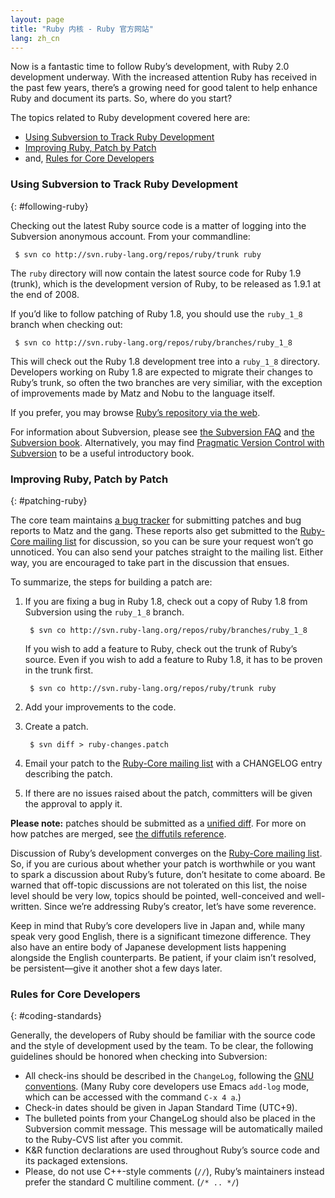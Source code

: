 ```yaml
---
layout: page
title: "Ruby 内核 - Ruby 官方网站"
lang: zh_cn
---
```


Now is a fantastic time to follow Ruby’s development, with Ruby 2.0
development underway. With the increased attention Ruby has received in
the past few years, there’s a growing need for good talent to help
enhance Ruby and document its parts. So, where do you start?

The topics related to Ruby development covered here are:

* [Using Subversion to Track Ruby Development](#following-ruby)
* [Improving Ruby, Patch by Patch](#patching-ruby)
* and, [Rules for Core Developers](#coding-standards)

### Using Subversion to Track Ruby Development
{: #following-ruby}

Checking out the latest Ruby source code is a matter of logging into the
Subversion anonymous account. From your commandline:


     $ svn co http://svn.ruby-lang.org/repos/ruby/trunk ruby

The `ruby` directory will now contain the latest source code for Ruby
1.9 (trunk), which is the development version of Ruby, to be released as
1.9.1 at the end of 2008.

If you’d like to follow patching of Ruby 1.8, you should use the
`ruby_1_8` branch when checking out:


     $ svn co http://svn.ruby-lang.org/repos/ruby/branches/ruby_1_8

This will check out the Ruby 1.8 development tree into a `ruby_1_8`
directory. Developers working on Ruby 1.8 are expected to migrate their
changes to Ruby’s trunk, so often the two branches are very similiar,
with the exception of improvements made by Matz and Nobu to the language
itself.

If you prefer, you may browse [Ruby’s repository via the web][1].

For information about Subversion, please see [the Subversion FAQ][2] and
[the Subversion book][3]. Alternatively, you may find [Pragmatic Version
Control with Subversion][4] to be a useful introductory book.

### Improving Ruby, Patch by Patch
{: #patching-ruby}

The core team maintains [a bug tracker][5] for submitting patches and
bug reports to Matz and the gang. These reports also get submitted to
the [Ruby-Core mailing list](/en/community/mailing-lists/) for
discussion, so you can be sure your request won’t go unnoticed. You can
also send your patches straight to the mailing list. Either way, you are
encouraged to take part in the discussion that ensues.

To summarize, the steps for building a patch are:

1.  If you are fixing a bug in Ruby 1.8, check out a copy of Ruby 1.8
    from Subversion using the `ruby_1_8` branch.

         $ svn co http://svn.ruby-lang.org/repos/ruby/branches/ruby_1_8

    If you wish to add a feature to Ruby, check out the trunk of Ruby’s
    source. Even if you wish to add a feature to Ruby 1.8, it has to be
    proven in the trunk first.

         $ svn co http://svn.ruby-lang.org/repos/ruby/trunk ruby

2.  Add your improvements to the code.
3.  Create a patch.

         $ svn diff > ruby-changes.patch

4.  Email your patch to the [Ruby-Core mailing
    list](/en/community/mailing-lists/) with a CHANGELOG entry
    describing the patch.
5.  If there are no issues raised about the patch, committers will be
    given the approval to apply it.

**Please note:** patches should be submitted as a [unified diff][6]. For
more on how patches are merged, see [the diffutils reference][7].

Discussion of Ruby’s development converges on the [Ruby-Core mailing
list](/en/community/mailing-lists/). So, if you are curious
about whether your patch is worthwhile or you want to spark a discussion
about Ruby’s future, don’t hesitate to come aboard. Be warned that
off-topic discussions are not tolerated on this list, the noise level
should be very low, topics should be pointed, well-conceived and
well-written. Since we’re addressing Ruby’s creator, let’s have some
reverence.

Keep in mind that Ruby’s core developers live in Japan and, while many
speak very good English, there is a significant timezone difference.
They also have an entire body of Japanese development lists happening
alongside the English counterparts. Be patient, if your claim isn’t
resolved, be persistent—give it another shot a few days later.

### Rules for Core Developers
{: #coding-standards}

Generally, the developers of Ruby should be familiar with the source
code and the style of development used by the team. To be clear, the
following guidelines should be honored when checking into Subversion:

* All check-ins should be described in the `ChangeLog`, following the
  [GNU conventions][8]. (Many Ruby core developers use Emacs `add-log`
  mode, which can be accessed with the command `C-x 4 a`.)
* Check-in dates should be given in Japan Standard Time (UTC+9).
* The bulleted points from your ChangeLog should also be placed in the
  Subversion commit message. This message will be automatically mailed
  to the Ruby-CVS list after you commit.
* K&amp;R function declarations are used throughout Ruby’s source code
  and its packaged extensions.
* Please, do not use C++-style comments (`//`), Ruby’s maintainers
  instead prefer the standard C multiline comment. (`/* .. */`)



[1]: http://svn.ruby-lang.org/cgi-bin/viewvc.cgi/
[2]: http://subversion.tigris.org/faq.html
[3]: http://svnbook.org
[4]: http://www.pragmaticprogrammer.com/titles/svn/
[5]: https://bugs.ruby-lang.org/
[6]: http://www.gnu.org/software/diffutils/manual/html_node/Unified-Format.html
[7]: http://www.gnu.org/software/diffutils/manual/html_node/Merging-with-patch.html#Merging%20with%20patch
[8]: http://www.gnu.org/prep/standards/standards.html#Change-Logs
